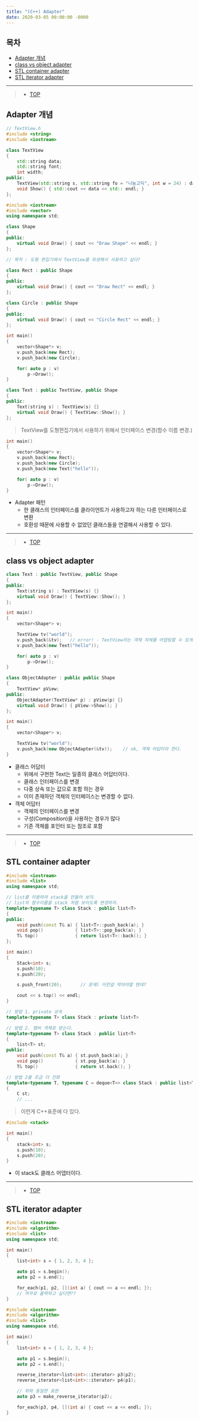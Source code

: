 ```yaml
---
title: "(C++) Adapter"
date: 2020-03-05 00:00:00 -0000
---
```


## 목차

* [Adapter 개념](https://8bitscoding.github.io/cpp-dp-s4-1/#adapter-개념)
* [class vs object adapter](https://8bitscoding.github.io/cpp-dp-s4-1/#class-vs-object-adapter)
* [STL container adapter](https://8bitscoding.github.io/cpp-dp-s4-1/#stl-container-adapter)
* [STL iterator adapter](https://8bitscoding.github.io/cpp-dp-s4-1/#stl-iterator-adapter)

---

> * [TOP](https://8bitscoding.github.io/cpp-dp-s4-1/#목차)

## Adapter 개념

```cpp
// TextView.h
#include <string>
#include <iostream>

class TextView
{
    std::string data;
    std::string font;
    int width;
public:
    TextView(std::string s, std::string fo = "나눔고딕", int w = 24) : data(s), font(fo), width(w) {}
    void Show() { std::cout << data << std:: endl; }
};
```

```cpp
#include <iostream>
#include <vector>
using namespace std;

class Shape
{
public:
    virtual void Draw() { cout << "Draw Shape" << endl; }
};

// 목적 : 도형 편집기에서 TextView를 파생해서 사용하고 싶다?

class Rect : public Shape
{
public:
    virtual void Draw() { cout << "Draw Rect" << endl; }
};

class Circle : public Shape
{
public:
    virtual void Draw() { cout << "Circle Rect" << endl; }
};

int main()
{
    vector<Shape*> v;
    v.push_back(new Rect);
    v.push_back(new Circle);

    for( auto p : v)
        p->Draw();
}
```

```cpp
class Text : public TextView, public Shape
{
public:
    Text(string s) : TextView(s) {}
    virtual void Draw() { TextView::Show(); }
};
```

> TextView를 도형편집기에서 사용하기 위해서 인터페이스 변경(함수 이름 변경.)

```cpp
int main()
{
    vector<Shape*> v;
    v.push_back(new Rect);
    v.push_back(new Circle);
    v.push_back(new Text("hello"));

    for( auto p : v)
        p->Draw();
}
```

* Adapter 패턴
    - 한 클래스의 인터페이스를 클라이언트가 사용하고자 하는 다른 인터페이스로 변환
    - 호환성 때문에 사용할 수 없었던 클래스들을 연결해서 사용할 수 있다.

---

> * [TOP](https://8bitscoding.github.io/cpp-dp-s4-1/#목차)

## class vs object adapter

```cpp
class Text : public TextView, public Shape
{
public:
    Text(string s) : TextView(s) {}
    virtual void Draw() { TextView::Show(); }
};

int main()
{
    vector<Shape*> v;

    TextView tv("world");
    v.push_back(&tv);   // error! - TextView라는 객체 자체를 어댑팅할 수 있게 만들어야한다. -> 객체 어답터
    v.push_back(new Text("hello"));

    for( auto p : v)
        p->Draw();
}
```

```cpp
class ObjectAdapter : public public Shape
{
    TextView* pView;
public:
    ObjectAdapter(TextView* p) : pView(p) {}
    virtual void Draw() { pView->Show(); }
};

int main()
{
    vector<Shape*> v;

    TextView tv("world");
    v.push_back(new ObjectAdapter(&tv));    // ok, 객체 어답터라 한다.
}
```

* 클래스 어답터
    - 위에서 구현한 Text는 일종의 클래스 어답터이다.
    - 클래스 인터페이스를 변경
    - 다중 상속 또는 값으로 포함 하는 경우
    - 이미 존재하던 객체의 인터페이스는 변경할 수 없다.
* 객체 어답터
    - 객체의 인터페이스를 변경
    - 구성(Composition)을 사용하는 경우가 많다
    - 기존 객체를 포인터 또는 참조로 포함

---

> * [TOP](https://8bitscoding.github.io/cpp-dp-s4-1/#목차)

## STL container adapter

```cpp
#include <iostream>
#include <list>
using namespace std;

// list를 이용하여 stack을 만들어 보자.
// list의 함수이름을 stack 처럼 보이도록 변경하자.
template<typename T> class Stack : public list<T>
{
public:
    void push(const T& a) { list<T>::push_back(a); }
    void pop()            { list<T>::pop_back(a); }
    T& top()              { return list<T>::back(); }
};

int main()
{
    Stack<int> s;
    s.push(10);
    s.push(20);

    s.push_front(20);       // 문제) 이런걸 막아야할 텐데?

    cout << s.top() << endl;
}
```

```cpp
// 방법 1. private 상속
template<typename T> class Stack : private list<T>
```

```cpp
// 방법 2. 멤버 객체로 받는다.
template<typename T> class Stack : public list<T>
{
    list<T> st;
public:
    void push(const T& a) { st.push_back(a); }
    void pop()            { st.pop_back(a); }
    T& top()              { return st.back(); }
```

```cpp
// 방법 2를 조금 더 진화
template<typename T, typename C = deque<T>> class Stack : public list<T>
{
    C st;
    // ...
```

> 이런게 C++표준에 다 있다.

```cpp
#include <stack>

int main()
{
    stack<int> s;
    s.push(10);
    s.push(20);
}
```

* 이 stack도 클래스 어뎁터이다.

---

> * [TOP](https://8bitscoding.github.io/cpp-dp-s4-1/#목차)

## STL iterator adapter

```cpp
#include <iostream>
#include <algorithm>
#include <list>
using namespace std;

int main()
{
    list<int> s = { 1, 2, 3, 4 };

    auto p1 = s.begin();
    auto p2 = s.end();

    for_each(p1, p2, [](int a) { cout << a << endl; });
    // 꺼꾸로 출력하고 싶다면??
}
```

```cpp
#include <iostream>
#include <algorithm>
#include <list>
using namespace std;

int main()
{
    list<int> s = { 1, 2, 3, 4 };

    auto p1 = s.begin();
    auto p2 = s.end();

    reverse_iterator<list<int>::iterator> p3(p2);
    reverse_iterator<list<int>::iterator> p4(p1);

    // 위와 동일한 표현
    auto p3 = make_reverse_iterator(p2);

    for_each(p3, p4, [](int a) { cout << a << endl; });
}
```
